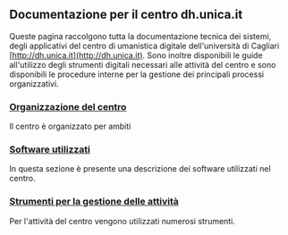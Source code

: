## Documentazione per il centro dh.unica.it
Queste pagina raccolgono tutta la documentazione tecnica dei sistemi, degli applicativi del centro di umanistica digitale dell'università di Cagliari [http://dh.unica.it](http://dh.unica.it). Sono inoltre disponibili le guide all'utilizzo degli strumenti digitali necessari alle attività del centro e sono disponibili le procedure interne per la gestione dei principali processi organizzativi.

### [Organizzazione del centro](./organizzazione-centro.md)
Il centro è organizzato per ambiti

### [Software utilizzati](./software.md)
In questa sezione è presente una descrizione dei software utilizzati nel centro.

### [Strumenti per la gestione delle attività](./strumenti.md)
Per l'attività del centro vengono utilizzati numerosi strumenti.
